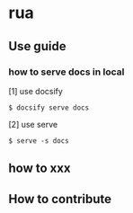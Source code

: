 # rua

## Use guide

### how to serve docs in local

[1] use docsify

```shell script
$ docsify serve docs
```

[2] use serve

```shell script
$ serve -s docs
```

## how to xxx

## How to contribute
